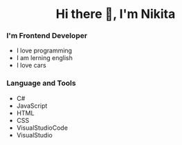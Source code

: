 <h1 align="center">Hi there 👋, I'm Nikita</h1>

### I'm Frontend Developer

- I love programming
- I am lerning english
- I love cars

### Language and Tools
- C#
- JavaScript
- HTML
- CSS
- VisualStudioCode
- VisualStudio



